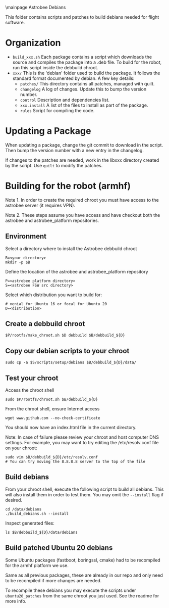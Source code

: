 \mainpage Astrobee Debians

This folder contains scripts and patches to build debians needed for flight software.

# Organization

- `build_xxx.sh` Each package contains a script which downloads the source and compiles
  the package into a .deb file. To build for the robot, run this script inside the debbuild chroot.
- `xxx/` This is the 'debian' folder used to build the package. It follows the standard
  format documented by debian. A few key details:
  - `patches/` This directory contains all patches, managed with quilt.
  - `changelog` A log of changes. Update this to bump the version number.
  - `control` Description and dependencies list.
  - `xxx.install` A list of the files to install as part of the package.
  - `rules` Script for compiling the code.

# Updating a Package

When updating a package, change the git commit to download in the script. Then bump the version
number with a new entry in the changelog.

If changes to the patches are needed, work in the libxxx directory created by the script.
Use `quilt` to modify the patches.

# Building for the robot (armhf)

Note 1. In order to create the required chroot you must have access to the
astrobee server (it requires VPN).

Note 2. These steps assume you have access and have checkout both the astrobee and
astrobee_platform repositories.

## Environment

Select a directory where to install the Astrobee debbuild chroot

    B=<your directory>
    mkdir -p $B

Define the location of the astrobee and astrobee_platform repository

    P=<astrobee platform directory>
    S=<astrobee FSW src directory>


Select which distribution you want to build for:

    # xenial for Ubuntu 16 or focal for Ubuntu 20
    D=<distribution>

## Create a debbuild chroot

    $P/rootfs/make_chroot.sh $D debbuild $B/debbuild_${D}

## Copy our debian scripts to your chroot

    sudo cp -a $S/scripts/setup/debians $B/debbuild_${D}/data/

## Test your chroot

Access the chroot shell

    sudo $P/rootfs/chroot.sh $B/debbuild_${D}

From the chroot shell, ensure Internet access

    wget www.github.com --no-check-certificate

You should now have an index.html file in the current directory.

Note: In case of failure please review your chroot and host computer DNS settings.
For example, you may want to try editing the /etc/resolv.conf file on your chroot:

    sudo vim $B/debbuild_${D}/etc/resolv.conf
    # You can try moving the 8.8.8.8 server to the top of the file

## Build debians

From your chroot shell, execute the following script to build all debians.
This will also install them in order to test them. You may omit the `--install`
flag if desired.

    cd /data/debians
    ./build_debians.sh --install

Inspect generated files:

    ls $B/debbuild_${D}/data/debians

## Build patched Ubuntu 20 debians

Some Ubuntu packages (fastboot, boringssl, cmake) had to be recompiled 
for the armhf platform we use.

Same as all previous packages, these are already in our repo and only
need to be recompiled if more changes are needed.

To recompile these debians you may execute the scripts under `ubuntu20_patches`
from the same chroot you just used. See the readme for more info.